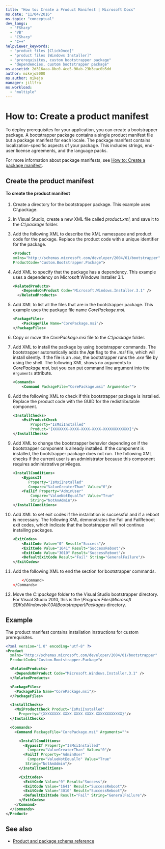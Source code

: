 ```yaml
---
title: "How to: Create a Product Manifest | Microsoft Docs"
ms.date: "11/04/2016"
ms.topic: "conceptual"
dev_langs:
  - "FSharp"
  - "VB"
  - "CSharp"
  - "C++"
helpviewer_keywords:
  - "product files [ClickOnce]"
  - "product files [Windows Installer]"
  - "prerequisites, custom bootstrapper package"
  - "dependencies, custom bootstrapper package"
ms.assetid: 2d316aaa-8bc0-4ce5-90ab-23b3eac0b5dd
author: mikejo5000
ms.author: mikejo
manager: jillfra
ms.workload:
  - "multiple"
---
```

# How to: Create a product manifest
To deploy prerequisites for your application, you can create a bootstrapper package. A bootstrapper package contains a single product manifest file but a package manifest for each locale. The package manifest contains localization-specific aspects of your package. This includes strings, end-user license agreements, and the language packs.

 For more information about package manifests, see [How to: Create a package manifest](../deployment/how-to-create-a-package-manifest.md).

## Create the product manifest

#### To create the product manifest

1.  Create a directory for the bootstrapper package. This example uses C:\package.

2.  In Visual Studio, create a new XML file called *product.xml*, and save it to the *C:\package* folder.

3.  Add the following XML to describe the XML namespace and product code for the package. Replace the product code with a unique identifier for the package.

    ```xml
    <Product
    xmlns="http://schemas.microsoft.com/developer/2004/01/bootstrapper"
    ProductCode="Custom.Bootstrapper.Package">
    ```

4.  Add XML to specify that the package has a dependency. This example uses a dependency on Microsoft Windows Installer 3.1.

    ```xml
    <RelatedProducts>
        <DependsOnProduct Code="Microsoft.Windows.Installer.3.1" />
      </RelatedProducts>
    ```

5.  Add XML to list all the files that are in the bootstrapper package. This example uses the package file name *CorePackage.msi*.

    ```xml
    <PackageFiles>
        <PackageFile Name="CorePackage.msi"/>
    </PackageFiles>
    ```

6.  Copy or move the *CorePackage.msi* file to the *C:\package* folder.

7.  Add XML to install the package by using bootstrapper commands. The bootstrapper automatically adds the **/qn** flag to the *.msi* file, which will install silently. If the file is an *.exe*, the bootstrapper runs the *.exe* file by using the shell. The following XML shows no arguments to *CorePackage.msi*, but you can put command line argument into the `Arguments` attribute.

    ```xml
    <Commands>
        <Command PackageFile="CorePackage.msi" Arguments="">
    ```

8.  Add the following XML to check if this bootstrapper package is installed. Replace the product code with the GUID for the redistributable component.

    ```xml
    <InstallChecks>
        <MsiProductCheck
            Property="IsMsiInstalled"
            Product="{XXXXXXX-XXXX-XXXX-XXXX-XXXXXXXXXXXX}"/>
    </InstallChecks>
    ```

9. Add XML to change the bootstrapper behavior depending on if the bootstrapper component is already installed. If the component is installed, the bootstrapper package does not run. The following XML checks if the current user is an administrator because this component requires administrative privileges.

    ```xml
    <InstallConditions>
        <BypassIf
           Property="IsMsiInstalled"
           Compare="ValueGreaterThan" Value="0"/>
        <FailIf Property="AdminUser"
            Compare="ValueNotEqualTo" Value="True"
            String="NotAnAdmin"/>
    </InstallConditions>
    ```

10. Add XML to set exit codes if the installation is successful and if a reboot is necessary. The following XML demonstrates the Fail and FailReboot exit codes, which indicate that the bootstrapper will not continue installing packages.

    ```xml
    <ExitCodes>
        <ExitCode Value="0" Result="Success"/>
        <ExitCode Value="1641" Result="SuccessReboot"/>
        <ExitCode Value="3010" Result="SuccessReboot"/>
        <DefaultExitCode Result="Fail" String="GeneralFailure"/>
    </ExitCodes>
    ```

11. Add the following XML to end the section for bootstrapper commands.

    ```xml
        </Command>
    </Commands>
    ```

12. Move the *C:\package* folder to the Visual Studio bootstrapper directory. For Visual Studio 2010, this is the *\Program Files\Microsoft SDKs\Windows\v7.0A\Bootstrapper\Packages* directory.

## Example
 The product manifest contains installation instructions for custom prerequisites.

```xml
<?xml version="1.0" encoding="utf-8" ?>
<Product
  xmlns="http://schemas.microsoft.com/developer/2004/01/bootstrapper"
  ProductCode="Custom.Bootstrapper.Package">

  <RelatedProducts>
    <DependsOnProduct Code="Microsoft.Windows.Installer.3.1" />
  </RelatedProducts>

  <PackageFiles>
    <PackageFile Name="CorePackage.msi"/>
  </PackageFiles>

  <InstallChecks>
    <MsiProductCheck Product="IsMsiInstalled"
      Property="{XXXXXXXX-XXXX-XXXX-XXXX-XXXXXXXXXXXX}"/>
  </InstallChecks>

  <Commands>
    <Command PackageFile="CorePackage.msi" Arguments="">

      <InstallConditions>
        <BypassIf Property="IsMsiInstalled"
          Compare="ValueGreaterThan" Value="0"/>
        <FailIf Property="AdminUser"
          Compare="ValueNotEqualTo" Value="True"
         String="NotAnAdmin"/>
      </InstallConditions>

      <ExitCodes>
        <ExitCode Value="0" Result="Success"/>
        <ExitCode Value="1641" Result="SuccessReboot"/>
        <ExitCode Value="3010" Result="SuccessReboot"/>
        <DefaultExitCode Result="Fail" String="GeneralFailure"/>
      </ExitCodes>
    </Command>
  </Commands>
</Product>
```

## See also
- [Product and package schema reference](../deployment/product-and-package-schema-reference.md)